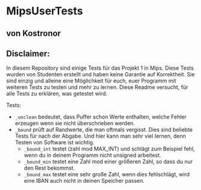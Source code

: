 # MipsUserTests
## von Kostronor

## Disclaimer:
In diesem Repository sind einige Tests für das Projekt 1 in Mips. Diese Tests wurden von Studenten erstellt und haben keine Garantie auf Korrektheit. Sie sind einzig und alleine eine Möglichkeit für euch, euer Programm mit weiteren Tests zu testen und mehr zu lernen. Diese Readme versucht, für alle Tests zu erklären, was getestet wird.

Tests:

 * `_unclean` bedeutet, dass Puffer schon Werte enthalten, welche Fehler erzeugen wenn sie nicht überschrieben werden.
 * `_bound` prüft auf Randwerte, die man oftmals vergisst. Dies sind beliebte Tests für nach der Abgabe. Und hier kann man sehr viel lernen, denn Testen von Software ist wichtig.
   * `_bound_int` testet (zahl mod MAX_INT) und schlägt zum Beispiel fehl, wenn du in deinem Programm nicht unsigned arbeitest. 
   * `_bound_min` testet eine Zahl mod einer größeren Zahl, so dass du nur den Rest bekommst.
   * `_bound_max` testet eine sehr große Zahl, wenn dies fehlschlägt, wird eine IBAN auch nicht in deinen Speicher passen.
